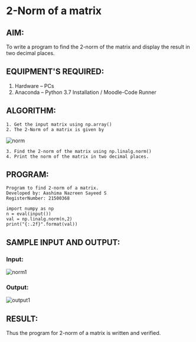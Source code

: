 # 2-Norm of a matrix
## AIM:
To write a program to find the 2-norm of the matrix and display the result in two decimal places.

## EQUIPMENT'S REQUIRED:
1.	Hardware – PCs
2.	Anaconda – Python 3.7 Installation / Moodle-Code Runner

## ALGORITHM:
	1. Get the input matrix using np.array()
	2. The 2-Norm of a matrix is given by 
![norm](./normeqn1.jpg)
    
    3. Find the 2-norm of the matrix using np.linalg.norm()
	4. Print the norm of the matrix in two decimal places.

## PROGRAM:
```
Program to find 2-norm of a matrix.
Developed by: Aashima Nazreen Sayeed S
RegisterNumber: 21500368

import numpy as np
n = eval(input())
val = np.linalg.norm(n,2)
print("{:.2f}".format(val))
```

## SAMPLE INPUT AND OUTPUT: 

### Input:
![norm1](./input.jpg)

### Output:
![output1](https://user-images.githubusercontent.com/93427086/148741618-ae6e14e7-1ff9-4118-8bf5-debc1c7cc6e5.png)

## RESULT: 
Thus the program for 2-norm of a matrix is written and verified.
